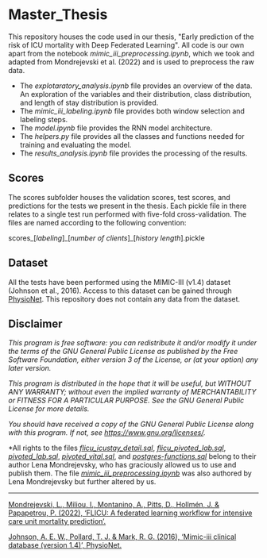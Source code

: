 # Master_Thesis

This repository houses the code used in our thesis, "Early prediction of the risk of ICU mortality with Deep Federated Learning". All code is our own apart from the notebook *mimic_iii_preprocessing.ipynb*, which we took and adapted from Mondrejevski et al. (2022) and is used to preprocess the raw data.

- The *explotaratory_analysis.ipynb* file provides an overview of the data. An exploration of the variables and their distribution, class distribution, and length of stay distribution is provided.
- The *mimic_iii_labeling.ipynb* file provides both window selection and labeling steps.
- The *model.ipynb* file provides the RNN model architecture.
- The *helpers.py* file provides all the classes and functions needed for training and evaluating the model.
- The *results_analysis.ipynb* file provides the processing of the results.

## Scores

The scores subfolder houses the validation scores, test scores, and predictions for the tests we present in the thesis. Each pickle file in there relates to a single test run performed with five-fold cross-validation. The files are named according to the following convention:

  scores\_[*labeling*]\_[*number of clients*]\_[*history length*].pickle

## Dataset

All the tests have been performed using the MIMIC-III (v1.4) dataset (Johnson et al., 2016). Access to this dataset can be gained through [PhysioNet](https://physionet.org/content/mimiciii/1.4/). This repository does not contain any data from the dataset.

## Disclaimer

*This program is free software: you can redistribute it and/or modify
it under the terms of the GNU General Public License as published by
the Free Software Foundation, either version 3 of the License, or
(at your option) any later version.*

*This program is distributed in the hope that it will be useful,
but WITHOUT ANY WARRANTY; without even the implied warranty of
MERCHANTABILITY or FITNESS FOR A PARTICULAR PURPOSE.  See the
GNU General Public License for more details.*

*You should have received a copy of the GNU General Public License
along with this program.  If not, see <https://www.gnu.org/licenses/>.*

*All rights to the files *[flicu_icustay_detail.sql](https://github.com/nurialla2/Early_ICU_mortality_prediction_with_deep_FL/blob/main/flicu_icustay_detail.sql)*, *[flicu_pivoted_lab.sql](https://github.com/nurialla2/Early_ICU_mortality_prediction_with_deep_FL/blob/main/flicu_pivoted_lab.sql)*, *[pivoted_lab.sql](https://github.com/nurialla2/Early_ICU_mortality_prediction_with_deep_FL/blob/main/pivoted_lab.sql)*, *[pivoted_vital.sql](https://github.com/nurialla2/Early_ICU_mortality_prediction_with_deep_FL/blob/main/flicu_pivoted_vital.sql)*, and *[postgres-functions.sql](https://github.com/nurialla2/Early_ICU_mortality_prediction_with_deep_FL/blob/main/postgres-functions.sql)* belong to their author Lena Mondrejevsky, who has graciously allowed us to use and publish them. The file *[mimic_iii_preprocessing.ipynb](https://github.com/nurialla2/Early_ICU_mortality_prediction_with_deep_FL/blob/main/mimic_iii_preprocessing.ipynb)* was also authored by Lena Mondrejevsky but further altered by us.

_____________________________________________________________________________________________
[Mondrejevski, L., Miliou, I., Montanino, A., Pitts, D., Hollmén, J. & Papapetrou, P. (2022),
‘FLICU: A federated learning workflow for intensive care unit mortality prediction’.](https://arxiv.org/abs/2205.15104 "FLICU: A federated learning workflow for intensive care unit mortality prediction")

[Johnson, A. E. W., Pollard, T. J. & Mark, R. G. (2016), ‘Mimic-iii clinical database (version 1.4)’,
PhysioNet.](https://doi.org/10.13026/C2XW26 "Mimic-iii clinical database (version 1.4)")

